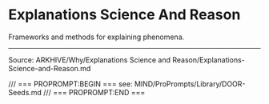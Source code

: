 # Explanations Science And Reason

Frameworks and methods for explaining phenomena.

---
Source: ARKHIVE/Why/Explanations Science and Reason/Explanations-Science-and-Reason.md

/// === PROPROMPT:BEGIN ===
see: MIND/ProPrompts/Library/DOOR-Seeds.md
/// === PROPROMPT:END ===
